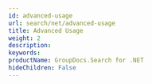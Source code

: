```yaml
---
id: advanced-usage
url: search/net/advanced-usage
title: Advanced Usage
weight: 2
description: 
keywords: 
productName: GroupDocs.Search for .NET
hideChildren: False
---
```

